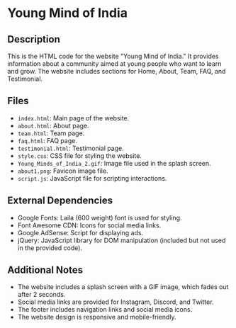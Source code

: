 # Young Mind of India

## Description

This is the HTML code for the website "Young Mind of India." It provides information about a community aimed at young people who want to learn and grow. The website includes sections for Home, About, Team, FAQ, and Testimonial.

## Files

- `index.html`: Main page of the website.
- `about.html`: About page.
- `team.html`: Team page.
- `faq.html`: FAQ page.
- `testimonial.html`: Testimonial page.
- `style.css`: CSS file for styling the website.
- `Young_Minds_of_India_2.gif`: Image file used in the splash screen.
- `about1.png`: Favicon image file.
- `script.js`: JavaScript file for scripting interactions.

## External Dependencies

- Google Fonts: Laila (600 weight) font is used for styling.
- Font Awesome CDN: Icons for social media links.
- Google AdSense: Script for displaying ads.
- jQuery: JavaScript library for DOM manipulation (included but not used in the provided code).

## Additional Notes

- The website includes a splash screen with a GIF image, which fades out after 2 seconds.
- Social media links are provided for Instagram, Discord, and Twitter.
- The footer includes navigation links and social media icons.
- The website design is responsive and mobile-friendly.
